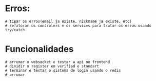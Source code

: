 # Erros:
    # tipar os erros(email ja existe, nickname ja existe, etc)
    # refatorar os controlers e os services para tratar os erros usando try/catch
    
# Funcionalidades   
    # arrumar o websocket e testar a api no frontend
    # dividir o register em verified e standart 
    # terminar e testar o sistema de login usando o redis
    # arrumar 
